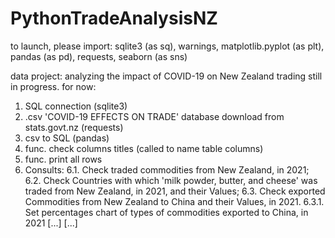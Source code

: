 # PythonTradeAnalysisNZ
to launch, please import: sqlite3 (as sq), warnings, matplotlib.pyplot (as plt), pandas (as pd), requests, seaborn (as sns)

data project:  analyzing the impact of COVID-19 on New Zealand trading still in progress.
for now:

1. SQL connection (sqlite3)
2. .csv 'COVID-19 EFFECTS ON TRADE' database download from stats.govt.nz (requests)
3. csv to SQL (pandas)
4. func. check columns titles (called to name table columns)
5. func. print all rows
6. Consults:  6.1. Check traded commodities from New Zealand, in 2021;
              6.2. Check Countries with which 'milk powder, butter, and cheese'
                   was traded from New Zealand, in 2021, and their Values;
              6.3. Check exported Commodities from New Zealand to China and their Values, in 2021.
                   6.3.1. Set percentages chart of types of commodities exported to China, in 2021
              [...]
[...]
